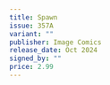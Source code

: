 ```yaml
---
title: Spawn
issue: 357A
variant: ""
publisher: Image Comics
release_date: Oct 2024
signed_by: ""
price: 2.99
---
```

